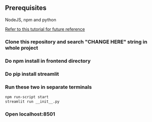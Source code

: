 ## Prerequisites

NodeJS, npm and python

[Refer to this tutorial for future reference](https://streamlit-components-tutorial.netlify.app/)

### Clone this repository and search "CHANGE HERE" string in whole project 
### Do npm install in frontend directory
### Do pip install streamlit

### Run these two in separate terminals
```bash
npm run-script start
streamlit run __init__.py
```

### Open localhost:8501
